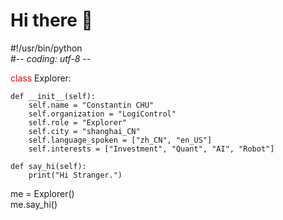# Hi there 👋  
#!/usr/bin/python  
#-*- coding: utf-8 -*-  

<font color="#FF0000">class</font> Explorer:   

    def __init__(self):
        self.name = "Constantin CHU"
        self.organization = "LogiControl"
        self.role = "Explorer"
        self.city = "shanghai_CN"
        self.language_spoken = ["zh_CN", "en_US"]
        self.interests = ["Investment", "Quant", "AI", "Robot"]  
        
    def say_hi(self):
        print("Hi Stranger.")  
        
me = Explorer()  
me.say_hi()
